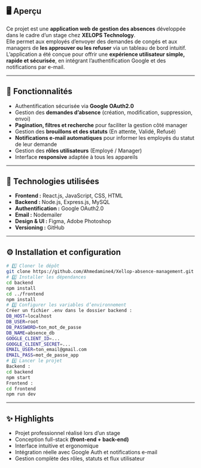 ## 🖥️ Aperçu
Ce projet est une **application web de gestion des absences** développée dans le cadre d’un stage chez **XELOPS Technology**.  
Elle permet aux employés d’envoyer des demandes de congés et aux managers de **les approuver ou les refuser** via un tableau de bord intuitif.  
L’application a été conçue pour offrir une **expérience utilisateur simple, rapide et sécurisée**, en intégrant l’authentification Google et des notifications par e-mail.

---

## 🚀 Fonctionnalités
- Authentification sécurisée via **Google OAuth2.0**  
- Gestion des **demandes d’absence** (création, modification, suppression, envoi)  
- **Pagination, filtres et recherche** pour faciliter la gestion côté manager  
- Gestion des **brouillons et des statuts** (En attente, Validé, Refusé)  
- **Notifications e-mail automatiques** pour informer les employés du statut de leur demande  
- Gestion des **rôles utilisateurs** (Employé / Manager)  
- Interface **responsive** adaptée à tous les appareils  

---

## 🧰 Technologies utilisées
- **Frontend :** React.js, JavaScript, CSS, HTML  
- **Backend :** Node.js, Express.js, MySQL  
- **Authentification :** Google OAuth2.0  
- **Email :** Nodemailer  
- **Design & UI :** Figma, Adobe Photoshop  
- **Versioning :** GitHub  

---

## ⚙️ Installation et configuration
```bash
# 1️⃣ Cloner le dépôt
git clone https://github.com/Ahmedamine4/Xellop-absence-management.git
# 2️⃣ Installer les dépendances
cd backend
npm install
cd ../frontend
npm install
# 3️⃣ Configurer les variables d’environnement
Créer un fichier .env dans le dossier backend :
DB_HOST=localhost
DB_USER=root
DB_PASSWORD=ton_mot_de_passe
DB_NAME=absence_db
GOOGLE_CLIENT_ID=...
GOOGLE_CLIENT_SECRET=...
EMAIL_USER=ton_email@gmail.com
EMAIL_PASS=mot_de_passe_app
# 4️⃣ Lancer le projet
Backend :
cd backend
npm start
Frontend :
cd frontend
npm run dev
```
---
## ✨ Highlights
- Projet professionnel réalisé lors d’un stage
- Conception full-stack **(front-end + back-end)**
- Interface intuitive et ergonomique
- Intégration réelle avec Google Auth et notifications e-mail
- Gestion complète des rôles, statuts et flux utilisateur
